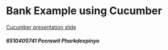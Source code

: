 # Bank Example using Cucumber

[Cucumber presentation slide](https://github.com/ladyusa/cucumber-atm/blob/master/cucumber.pdf)

##### 6510405741 Peerawit Pharkdeepinyo